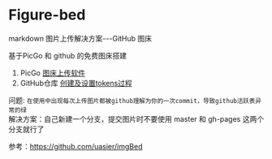 # Figure-bed
markdown 图片上传解决方案---GitHub 图床

基于PicGo 和 github 的免费图床搭建
1. PicGo       [图床上传软件](https://github.com/Molunerfinn/PicGo)
2. GitHub仓库  [创建及设置tokens过程](https://picgo.github.io/PicGo-Doc/zh/guide/config.html#github%E5%9B%BE%E5%BA%8A)

问题:
`在使用中出现每次上传图片都被github理解为你的一次commit，导致github活跃表异常的绿`   
解决方案：自己新建一个分支，提交图片时不要使用 master 和 gh-pages 这两个分支就行了

参考：https://github.com/uasier/imgBed
